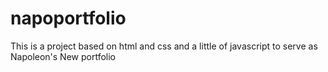 # napoportfolio
This is a project based on html and css and a little of javascript to serve as Napoleon's New portfolio
